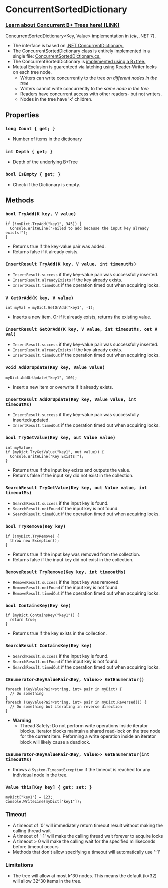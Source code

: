 # ConcurrentSortedDictionary

### [Learn about Concurrent B+ Trees here! [LINK]](https://medium.com/@mkrebser/concurrent-b-trees-concurrentsorteddictionary-c-net-f7c1c2a84141)


ConcurrentSortedDictionary<Key, Value> implementation in (c#, .NET 7).

- The interface is based on [.NET ConcurrentDictionary:](https://learn.microsoft.com/en-us/dotnet/api/system.collections.concurrent.concurrentdictionary-2?view=net-7.0)
- The ConcurrentSortedDictionary class is entirely implemented in a single file: [ConcurrentSortedDictionary.cs.](https://github.com/mkrebser/ConcurrentSortedDictionary/blob/master/ConcurrentSortedDictionary.cs)
- The ConcurrentSortedDictionary is [implemented using a B+tree.](https://en.wikipedia.org/wiki/B%2B_tree#)
- Mutual Exclusion is guarenteed via latching using Reader-Writer locks on each tree node.
  - Writers can write concurrently to the tree *on different nodes in the tree*
  - Writers cannot write concurrently to the *same node in the tree*
  - Readers have concurrent access with other readers- but not writers.
  - Nodes in the tree have 'k' children.

## Properties
### `long Count { get; }`
 - Number of items in the dictionary
### `int Depth { get; }`
 - Depth of the underlying B+Tree
### `bool IsEmpty { get; }`
- Check if the Dictionary is empty.

## Methods
### `bool TryAdd(K key, V value)`
```
if (!myDict.TryAdd("key1", 345)) {
  Console.WriteLine("Failed to add because the input key already exists!");
}
```
- Returns true if the key-value pair was added.
- Returns false if it already exists.
### `InsertResult TryAdd(K key, V value, int timeoutMs)`
 - `InsertResult.success` if they key-value pair was successfully inserted.
 - `InsertResult.alreadyExists` if the key already exists.
 - `InsertResult.timedOut` if the operation timed out when acquiring locks.
### `V GetOrAdd(K key, V value)`
```
int myVal = myDict.GetOrAdd("key1", -1);
```
- Inserts a new item. Or if it already exists, returns the existing value.
### `InsertResult GetOrAdd(K key, V value, int timeoutMs, out V val)`
 - `InsertResult.success` if they key-value pair was successfully inserted.
 - `InsertResult.alreadyExists` if the key already exists.
 - `InsertResult.timedOut` if the operation timed out when acquiring locks.
### `void AddOrUpdate(Key key, Value value)`
```
myDict.AddOrUpdate("key1", 100);
```
- Insert a new item or overwrite if it already exists.
### `InsertResult AddOrUpdate(Key key, Value value, int timeoutMs)`
 - `InsertResult.success` if they key-value pair was successfully inserted/updated.
 - `InsertResult.timedOut` if the operation timed out when acquiring locks.
### `bool TryGetValue(Key key, out Value value)`
```
int myValue;
if (myDict.TryGetValue("key1", out value)) {
  Console.WriteLine("Key Exists!");
}
```
- Returns true if the input key exists and outputs the value.
- Returns false if the input key did not exist in the collection.
### `SearchResult TryGetValue(Key key, out Value value, int timeoutMs)`
- `SearchResult.success` if the input key is found.
- `SearchResult.notFound` if the input key is not found.
- `SearchResult.timedOut`  if the operation timed out when acquiring locks.
### `bool TryRemove(Key key) `
```
if (!myDict.TryRemove) {
  throw new Exception();
}
```
- Returns true if the input key was removed from the collection.
- Returns false if the input key did not exist in the collection.
### `RemoveResult TryRemove(Key key, int timeoutMs) `
- `RemoveResult.success` if the input key was removed.
- `RemoveResult.notFound` if the input key is not found.
- `RemoveResult.timedOut`  if the operation timed out when acquiring locks.
### `bool ContainsKey(Key key)`
```
if (myDict.ContainsKey("key1")) {
  return true;
}
```
- Returns true if the key exists in the collection.
### `SearchResult ContainsKey(Key key)`
- `SearchResult.success` if the input key is found.
- `SearchResult.notFound` if the input key is not found.
- `SearchResult.timedOut`  if the operation timed out when acquiring locks.
### `IEnumerator<KeyValuePair<Key, Value>> GetEnumerator()`
```
foreach (KeyValuePair<string, int> pair in myDict) {
  // Do something
}
foreach (KeyValuePair<string, int> pair in myDict.Reversed()) {
  // Do something but iterating in reverse direction
}
```
 - **Warning** 
   - Thread Safety: Do not perform write operations inside iterator blocks. Iterator blocks maintain a shared read-lock on the tree node for the current item. Peforming a write operation inside an iterator block will likely cause a deadlock.
### `IEnumerator<KeyValuePair<Key, Value>> GetEnumerator(int timeoutMs)`
- throws a `System.TimeoutException` if the timeout is reached for any individual node in the tree.
### `Value this[Key key] { get; set; }`
```
myDict["key1"] = 123;
Console.WriteLine(myDict["key1"]);
```

### Timeout
 - A timeout of '0' will immediately return timeout result without making the calling thread wait
 - A timeout of '-1' will make the calling thread wait forever to acquire locks
 - A timeout > 0 will make the calling wait for the specified milliseconds before timeout occurs
 - Methods that don't allow specifying a timeout will automatically use '-1'

### Limitations
 - The tree will allow at most k^30 nodes. This means the default (k=32) will allow 32^30 items in the tree.
